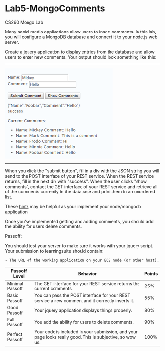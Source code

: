 # Lab5-MongoComments
CS260 Mongo Lab

Many social media applications allow users to insert comments. In this lab, you will configure a MongoDB database and connect it to your node.js web server. 

Create a jquery application to display entries from the database and allow users to enter new comments. Your output should look something like this:

------

![Example Comments Page](Example.png)


----

When you click the "submit button", fill in a div with the JSON string you will send to the POST interface of your REST service. When the REST service returns, fill in the next div with "success". When the user clicks "show comments", contact the GET interface of your REST service and retrieve all of the comments currently in the database and print them in an unordered list.

These [hints](http://bioresearch.byu.edu/cs260/mongohints.html) may be helpful as your implement your node/mongodb application.

Once you've implemented getting and adding comments, you should add the ability for users delete comments.

Passoff:

You should test your server to make sure it works with your jquery script.  Your submission to learningsuite should contain:


	- The URL of the working application on your EC2 node (or other host). 



<strong>Passoff Level</strong> | <strong>Behavior</strong> |	<strong>Points</strong>
--- | --- | ---
Minimal Passoff | The GET interface for your REST service returns the current comments| 25%
Basic Passoff | You can pass the POST interface for your REST service a new comment and it correctly inserts it. | 55%
Good Passoff | Your jquery application displays things properly. | 80%
Full Passoff | You add the ability for users to delete comments. | 90%
Perfect Passoff | Your code is included in your submission, and your page looks really good. This is subjective, so wow us. | 100%
